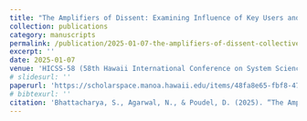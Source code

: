 ```yaml
---
title: "The Amplifiers of Dissent: Examining Influence of Key Users and Content Modality on Collective Actions"
collection: publications
category: manuscripts
permalink: /publication/2025-01-07-the-amplifiers-of-dissent-collective-actions
excerpt: ''
date: 2025-01-07
venue: 'HICSS‑58 (58th Hawaii International Conference on System Sciences)'
# slidesurl: ''
paperurl: 'https://scholarspace.manoa.hawaii.edu/items/48fa8e65-fbf8-47fe-9a5e-5d7277da9a02'
# bibtexurl: ''
citation: 'Bhattacharya, S., Agarwal, N., & Poudel, D. (2025). “The Amplifiers of Dissent: Examining Influence of Key Users and Content Modality on Collective Actions.” In *Proceedings of HICSS‑58*.'
---
```

